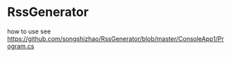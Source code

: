 # RssGenerator
how to use see
https://github.com/songshizhao/RssGenerator/blob/master/ConsoleApp1/Program.cs
